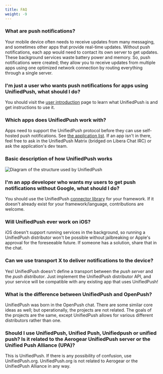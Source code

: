 ```yaml
---
title: FAQ
weight: -9
---
```


### What are push notifications?

Your mobile device often needs to receive updates from many messaging, and sometimes other apps that provide real-time updates. Without push notifications, each app would need to contact its own server to get updates. These background services waste battery power and memory. So, push notifications were created; they allow you to receive updates from multiple apps using one optimized network connection by routing everything through a single server.

### I'm just a user who wants push notifications for apps using UnifiedPush, what should I do?

You should visit the [user introduction](/users/distributors) page to learn what UnifiedPush is and get instructions to use it.

### Which apps does UnifiedPush work with?

Apps need to support the UnifiedPush protocol before they can use self-hosted push notifications. See [the application list](/users/apps). If an app isn't in there, feel free to ask in the UnifiedPush Matrix (bridged on Libera Chat IRC) or ask the application's dev team.

### Basic description of how UnifiedPush works

![Diagram of the structure used by UnifiedPush](/img/diagram.png)

### I'm an app developer who wants my users to get push notifications without Google, what should I do?

You should use the UnifiedPush [connector library](/developers/) for your framework. If it doesn't already exist for your framework/language, contributions are welcome.

### Will UnifiedPush ever work on iOS?

iOS doesn't support running services in the background, so running a UnifiedPush distributor won't be possible without jailbreaking or Apple's approval for the foreseeable future. If someone has a solution, share that in the chat.

### Can we use transport X to deliver notifications to the device?

Yes! UnifiedPush doesn't define a transport between the *push server* and the *push distributor*. Just implement the UnifiedPush distributor API, and your service will be compatible with any existing app that uses UnifiedPush!

### What is the difference between UnifiedPush and OpenPush?

UnifiedPush was born in the OpenPush chat. There are some similar core ideas as well; but operationally, the projects are not related. The goals of the projects are the same, except UnifiedPush allows for various different distributors rather than one.

### Should I use UnifiedPush, Unified Push, Unifiedpush or unified push? Is it related to the Aerogear UnifiedPush server or the Unified Push Alliance (UPA)?

This is UnifiedPush. If there is any possibility of confusion, use UnifiedPush.org. UnifiedPush.org is not related to Aerogear or the UnifiedPush Alliance in any way.
